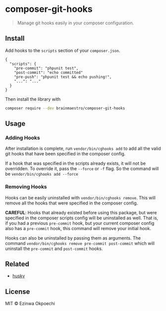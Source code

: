 # composer-git-hooks
> Manage git hooks easily in your composer configuration.

## Install

Add hooks to the `scripts` section of your `composer.json`.

```
{
  "scripts": {
    "pre-commit": "phpunit test",
    "post-commit": "echo committed"
    "pre-push": "phpunit test && echo pushing!",
    "...": "..."
  }
}
```

Then install the library with 
```sh
composer require --dev brainmaestro/composer-git-hooks
```

## Usage

### Adding Hooks

After installation is complete, run `vendor/bin/cghooks add` 
to add all the valid git hooks that have been specified in the composer config.


If a hook that was specified in the scripts already exists, it will not be overridden. To override it, pass the `--force` or `-f` flag. So the command will be `vendor/bin/cghooks add --force` 

### Removing Hooks

Hooks can be easily uninstalled with `vendor/bin/cghooks remove`. This will remove all the hooks that were specified in the composer config. 

**CAREFUL**: Hooks that already existed before using this package, but were specified in the composer scripts config will be uninstalled as well. That is, if you had a previous `pre-commit` hook, but your current composer config also has a `pre-commit` hook, this command will remove your initial hook.

Hooks can also be uninstalled by passing them as arguments. The command `vendor/bin/cghooks remove pre-commit post-commit` which will uninstall the `pre-commit` and `post-commit` hooks.

## Related
- [husky](https://github.com/typicode/husky)


## License
MIT © Ezinwa Okpoechi